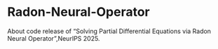# Radon-Neural-Operator
About code release of “Solving Partial Differential Equations via Radon Neural Operator”,NeurIPS 2025.
